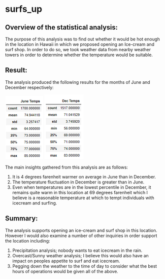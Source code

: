 # surfs_up

## Overview of the statistical analysis:
The purpose of this analysis was to find out whether it would be hot enough in the location in Hawaii in which we proposed opening an Ice-cream and surf shop. In order to do so, we took weather data from nearby weather towers in order to determine whether the temperature would be suitable.

## Result:

The analysis produced the following results for the months of June and December respectively:

![alt_text](https://github.com/Anthony-Hendrickson/surfs_up/blob/main/Screenshots/June_temps.PNG)
![alt_text](https://github.com/Anthony-Hendrickson/surfs_up/blob/main/Screenshots/Dec_temps.PNG)

The main insights gathered from this analysis are as follows:
1. It is 4 degrees farenheit warmer on average in June than in December.
2. The temperature fluctuation in December is greater than in June.
3. Even when temperatures are in the lowest percentile in December, it remains quite warm in this location at 69 degrees farenheit which I believe is a reasonable temperature at which to tempt individuals with icecream and surfing.

## Summary:

The analysis supports opening an ice-cream and surf shop in this location. However I would also examine a number of other inquiries in order support the location including:
1. Precipitation analysis; nobody wants to eat icecream in the rain.
2. Overcast/Sunny weather analysis; I believe this would also have an impact on peoples appetite to surf and eat icecream.
3. Pegging down the weather to the time of day to consider what the best hours of operations would be given all of the above.

